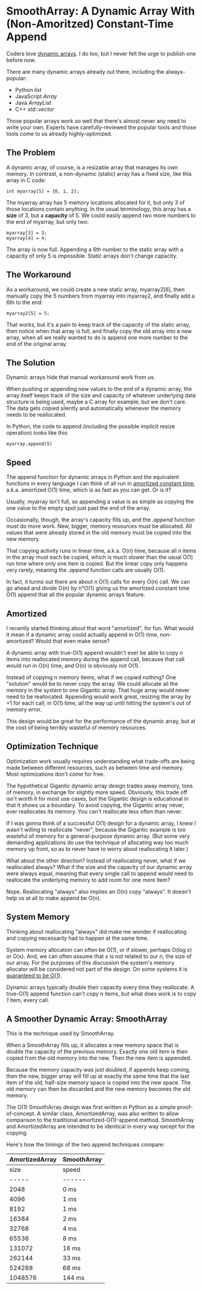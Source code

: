 # SmoothArray: A Dynamic Array With (Non-Amoritzed) Constant-Time Append


Coders love [dynamic arrays](https://en.wikipedia.org/wiki/Dynamic_array).
I do too, but I never felt the urge to publish one before now.

There are many dynamic arrays already out there, including the
always-popular:
- Python _list_
- JavaScript _Array_
- Java _ArrayList_
- C++ _std::vector_

Those popular arrays work so well that there's almost never any need to
write your own. Experts have carefully-reviewed the popular tools and
those tools come to us already highly-optimized.

## The Problem

A dynamic array, of course, is a resizable array that manages its own
memory. In contrast, a non-dynamic (static) array has a fixed size, like
this array in C code:

```
int myarray[5] = {0, 1, 2};
```

The myarray array has 5 memory locations allocated for it, but only
3 of those locations contain anything. In the usual terminology, this array
has a **size** of 3, but a **capacity** of 5. We could easily append two more
numbers to the end of myarray, but only two:

```
myarray[3] = 3;
myarray[4] = 4;
```

The array is now full. Appending a 6th number to the static array with a
capacity of only 5 is impossible. Static arrays don't change capacity.

## The Workaround

As a workaround, we could create a new static array, myarray2[6], then
manually copy the 5 numbers from myarray into myarray2, and finally add a
6th to the end:

```
myarray2[5] = 5;
```

That works, but it's a pain to keep track of the capacity of the static
array, then notice when that array is full, and finally copy the old array
into a new array, when all we really wanted to do is append one more
number to the end of the original array.

## The Solution

Dynamic arrays hide that manual workaround work from us.

When pushing or appending new values to the end of a dynamic array, the
array itself keeps track of the size and capacity of whatever underlying
data structure is being used, maybe a C array for example, but we don't
care. The data gets copied silently and automatically whenever the memory
needs to be reallocated.

In Python, the code to append (including the possible implicit resize
operation) looks like this:

```
myarray.append(5)
```

## Speed

The append function for dynamic arrays in Python and the equivalent
functions in every language I can think of all run in [amortized constant time](https://en.wikipedia.org/wiki/Amortized_analysis#Dynamic_Array), a.k.a. amortized O(1) time,
which is as fast as you can get. Or is it?

Usually, myarray isn't full, so appending a value is as simple as copying
the one value to the empty spot just past the end of the array.

Occasionally, though, the array's capacity fills up, and the _.append_
function must do more work. New, bigger, memory resources must be
allocated. All values that were already stored in the old memory must be
copied into the new memory.

That copying activity runs in linear time, a.k.a. O(n) time, because all
_n_ items in the array must each be copied, which is much slower than the
usual O(1) run time where only one item is copied. But the linear copy
only happens very rarely, meaning the _.append_ function calls are usually
O(1).

In fact, it turms out there are about _n_ O(1) calls for every O(n) call.
We can go ahead and divide O(n) by n\*O(1) giving us the amortized constant
time O(1) append that all the popular dynamic arrays feature.

## Amortized

I recently started thinking about that word "amortized", for fun. What
would it mean if a dynamic array could actually append in O(1) time,
non-amortized? Would that even make sense?

A dynamic array with true-O(1) append wouldn't ever be able to copy _n_
items into reallocated memory during the append call, because that call
would run in O(n) time, and O(n) is obviously not O(1).

Instead of copying _n_ memory items, what if we copied nothing? One
"solution" would be to never copy the array. We could allocate all the
memory in the system to one Gigantic array. That huge array would never
need to be reallocated. Appending would work great, resizing the array by
+1 for each call, in O(1) time, all the way up until hitting the system's
out of memory error.

This design would be great for the performance of the
dynamic array, but at the cost of being terribly wasteful of memory
resources.

## Optimization Technique

Optimization work usually requires understanding what trade-offs are
being made between different resources, such as between time and memory.
Most optimizations don't come for free.

The hypothetical Gigantic dynamic array design trades away memory, tons
of memory, in exchange for slightly more speed. Obviously, this trade off
isn't worth it for most use cases, but the Gigantic design is educational
in that it shows us a boundary. To avoid copying, the Gigantic array never,
ever reallocates its memory. You can't reallocate less often than never.

If I was gonna think of a successful O(1) design for a dynamic array, I
knew I wasn't willing to reallocate "never", because the Gigantic example
is too wasteful of memory for a general-purpose dynamic array. (But some
very demanding applications do use the technique of allocating way too much
memory up front, so as to never have to worry about reallocating it later.)

What about the other direction? Instead of reallocating never, what if
we reallocated always? What if the size and the capacity of our dynamic
array were always equal, meaning that every single call to append would
need to reallocate the underlying memory to add room for one more item?

Nope. Reallocating "always" also implies an O(n) copy "always". It doesn't
help us at all to make append be O(n).

## System Memory

Thinking about reallocating "always" did make me wonder if reallocating and
copying necessarily had to happen at the same time.

System memory allocation can often be O(1), or if slower, perhaps O(log x)
or O(x). And, we can often assume that _x_ is not related to our _n_, the
size of our array. For the purposes of this discussion the system's memory
allocator will be considered not part of the design. On some systems it
is [guaranteed to be O(1)](https://stackoverflow.com/questions/282926/time-complexity-of-memory-allocation).

Dynamic arrays typically double their capacity every time they reallocate.
A true-O(1) append function can't copy _n_ items, but what does work is to
copy _1_ item, every call.

## A Smoother Dynamic Array: SmoothArray

This is the technique used by SmoothArray.

When a SmoothArray fills up, it allocates a new memory space that is double
the capacity of the previous memory. Exactly one old item is then copied
from the old memory into the new. Then the new item is appended.

Because the memory capacity was just doubled, if appends keep coming, then
the new, bigger array will fill up at exactly the same time that the last
item of the old, half-size memory space is copied into the new space. The
old memory can then be discarded and the new memory becomes the old memory.

The O(1) SmoothArray design was first written in Python as a simple
proof-of-concept. A similar class, AmortizedArray, was also written to
allow comparison to the traditional amortized-O(1)-append method.
SmoothArray and AmortizedArray are intended to be identical in every
way except for the copying.

Here's how the timings of the two append techniques compare:

| AmortizedArray    | SmoothArray       |
| ----------------- | ----------------- |
| size     |  speed | size     |  speed |
| -----    | ------ | -----    | ------ |
|     2048 |   0 ms |     2048 |   0 ms |
|     4096 |   1 ms |     4096 |   0 ms |
|     8192 |   1 ms |     8192 |   0 ms |
|    16384 |   2 ms |    16384 |   0 ms |
|    32768 |   4 ms |    32768 |   0 ms |
|    65536 |   8 ms |    65536 |   0 ms |
|   131072 |  16 ms |   131072 |   0 ms |
|   262144 |  33 ms |   262144 |   0 ms |
|   524288 |  68 ms |   524288 |   1 ms |
|  1048576 | 144 ms |  1048576 |   2 ms |

